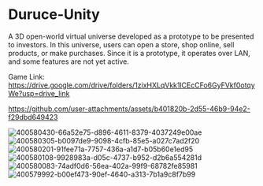 # Duruce-Unity
A 3D open-world virtual universe developed as a prototype to be presented to investors. In this universe, users can open a store, shop online, sell products, or make purchases. Since it is a prototype, it operates over LAN, and some features are not yet active.

Game Link: https://drive.google.com/drive/folders/1zixHXLqVkk1lCEcCFo6GyFVkf0otqyWe?usp=drive_link

https://github.com/user-attachments/assets/b401820b-2d55-46b9-94e2-f29dbd649423

![400580430-66a52e75-d896-4611-8379-4037249e00ae](https://github.com/user-attachments/assets/eba1b6f4-d751-4dcb-8836-4bb518cd832c)
![400580305-b0097de9-9098-4cfb-85e5-a027c7ad2f20](https://github.com/user-attachments/assets/aeb3e2bb-d912-4beb-bea2-977dfb59c90a)
![400580201-91fee71a-7757-436a-a1d7-b05b60e1ed95](https://github.com/user-attachments/assets/7d2ddf99-1e8b-48b4-bf48-42e53ec9d6fb)
![400580108-9928983a-d05c-4737-b952-d2b6a554281d](https://github.com/user-attachments/assets/0663b8f2-761e-43b2-b8dc-5604267c03ab)
![400580083-74adf0d6-56ea-402a-99f9-68782fe85981](https://github.com/user-attachments/assets/8a031cb1-20d0-4c00-b708-c856f4f50ce3)
![400579992-b00ef473-90ef-4640-a313-7b1a9c8f7b99](https://github.com/user-attachments/assets/e68b4805-b590-4585-b719-d8f0b43f3860)
